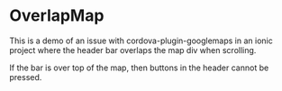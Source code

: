 # OverlapMap

This is a demo of an issue with cordova-plugin-googlemaps in an ionic project where the header bar overlaps the map div when scrolling.

If the bar is over top of the map, then buttons in the header cannot be pressed.
